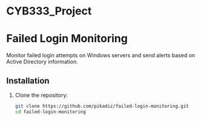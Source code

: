 # CYB333_Project

# Failed Login Monitoring

Monitor failed login attempts on Windows servers and send alerts based on Active Directory information.

## Installation

1. Clone the repository:

   ```bash
   git clone https://github.com/pikadiz/failed-login-monitoring.git
   cd failed-login-monitoring
